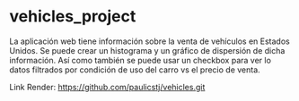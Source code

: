 # vehicles_project
La aplicación web tiene información sobre la venta de vehículos en Estados Unidos. Se puede crear un histograma y un gráfico de dispersión de dicha información. Así como también se puede usar un checkbox para ver lo datos filtrados por condición de uso del carro vs el precio de venta. 

Link Render: 
https://github.com/paulicstj/vehicles.git